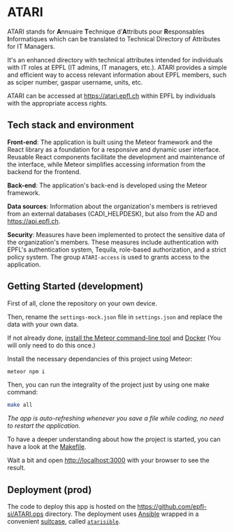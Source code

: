# ATARI

ATARI stands for **A**nnuaire **T**echnique d’**A**ttributs pour
**R**esponsables **I**nformatiques which can be translated to Technical
Directory of Attributes for IT Managers.

It's an enhanced directory with technical attributes intended for individuals 
with IT roles at EPFL (IT admins, IT managers, etc.). ATARI provides a simple 
and efficient way to access relevant information about EPFL members, such as 
sciper number, gaspar username, units, etc.

ATARI can be accessed at https://atari.epfl.ch within EPFL by individuals with 
the appropriate access rights.

## Tech stack and environment

**Front-end**: The application is built using the Meteor framework and the React
library as a foundation for a responsive and dynamic user interface. Reusable
React components facilitate the development and maintenance of the interface,
while Meteor simplifies accessing information from the backend for the frontend.

**Back-end**: The application's back-end is developed using the Meteor framework.

**Data sources**: Information about the organization's members is retrieved from
an external databases (CADI_HELPDESK), but also from the AD and
https://api.epfl.ch.

**Security**: Measures have been implemented to protect the sensitive data of
the organization's members. These measures include authentication with EPFL's
authentication system, Tequila, role-based authorization, and a strict policy
system. The group `ATARI-access` is used to grants access to the application.

## Getting Started (development)

First of all, clone the repository on your own device.

Then, rename the `settings-mock.json` file in `settings.json` and replace the
data with your own data.

If not already done, [install the Meteor command-line tool](https://docs.meteor.com/install.html)
and [Docker](https://docker.com) (You will only need to do this once.)

Install the necessary dependancies of this project using Meteor:
```sh
meteor npm i
```

Then, you can run the integrality of the project just by using one make command:
```sh
make all
```
*The app is auto-refreshing whenever you save a file while coding, no need to 
restart the application.*

To have a deeper understanding about how the project is started, you can have a
look at the [Makefile](Makefile).

Wait a bit and open [http://localhost:3000](http://localhost:3000) with your
browser to see the result.

## Deployment (prod)

The code to deploy this app is hosted on the https://github.com/epfl-si/ATARI.ops 
directory. The deployment uses [Ansible] wrapped in a convenient [suitcase], 
called [`atarisible`].

[Ansible]: https://www.ansible.com (Ansible is Simple IT Automation)
[suitcase]: https://github.com/epfl-si/ansible.suitcase (Install Ansible and its dependency stack into a temporary directory)
[`atarisible`]: https://github.com/epfl-si/atari.ops/blob/main/atarisible
